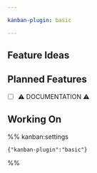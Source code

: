 ```yaml
---

kanban-plugin: basic

---
```


## Feature Ideas



## Planned Features

- [ ] ⚠️ DOCUMENTATION ⚠️


## Working On





%% kanban:settings
```
{"kanban-plugin":"basic"}
```
%%